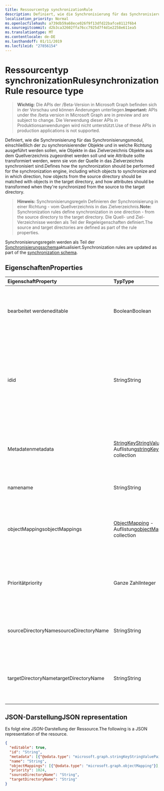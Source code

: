 ```yaml
---
title: Ressourcentyp synchronizationRule
description: Definiert, wie die Synchronisierung für das Synchronisierungsmodul, einschließlich der zu synchronisierender Objekte und in welche Richtung ausgeführt werden sollen, wie Objekte in das Zielverzeichnis Objekte aus dem Quellverzeichnis zugeordnet werden soll und wie Attribute sollte transformiert werden, wenn sie von der Quelle in das Zielverzeichnis synchronisiert sind.
localization_priority: Normal
ms.openlocfilehash: a739db59a68ece026f9f13dfd22bafce8112f6b4
ms.sourcegitcommit: d2b3ca32602ffa76cc7925d7f4d1e2258e611ea5
ms.translationtype: MT
ms.contentlocale: de-DE
ms.lasthandoff: 01/11/2019
ms.locfileid: "27856154"
---
```

# <a name="synchronizationrule-resource-type"></a><span data-ttu-id="e67af-103">Ressourcentyp synchronizationRule</span><span class="sxs-lookup"><span data-stu-id="e67af-103">synchronizationRule resource type</span></span>

> <span data-ttu-id="e67af-104">**Wichtig:** Die APIs der /Beta-Version in Microsoft Graph befinden sich in der Vorschau und können Änderungen unterliegen.</span><span class="sxs-lookup"><span data-stu-id="e67af-104">**Important:** APIs under the /beta version in Microsoft Graph are in preview and are subject to change.</span></span> <span data-ttu-id="e67af-105">Die Verwendung dieser APIs in Produktionsanwendungen wird nicht unterstützt.</span><span class="sxs-lookup"><span data-stu-id="e67af-105">Use of these APIs in production applications is not supported.</span></span>

<span data-ttu-id="e67af-106">Definiert, wie die Synchronisierung für das Synchronisierungsmodul, einschließlich der zu synchronisierender Objekte und in welche Richtung ausgeführt werden sollen, wie Objekte in das Zielverzeichnis Objekte aus dem Quellverzeichnis zugeordnet werden soll und wie Attribute sollte transformiert werden, wenn sie von der Quelle in das Zielverzeichnis synchronisiert sind.</span><span class="sxs-lookup"><span data-stu-id="e67af-106">Defines how the synchronization should be performed for the synchronization engine, including which objects to synchronize and in which direction, how objects from the source directory should be matched with objects in the target directory, and how attributes should be transformed when they're synchronized from the source to the target directory.</span></span>

><span data-ttu-id="e67af-107">**Hinweis:** Synchronisierungsregeln Definieren der Synchronisierung in einer Richtung - vom Quellverzeichnis in das Zielverzeichnis.</span><span class="sxs-lookup"><span data-stu-id="e67af-107">**Note:** Synchronization rules define synchronization in one direction - from the source directory to the target directory.</span></span> <span data-ttu-id="e67af-108">Die Quell- und Ziel-Verzeichnisse werden als Teil der Regeleigenschaften definiert.</span><span class="sxs-lookup"><span data-stu-id="e67af-108">The source and target directories are defined as part of the rule properties.</span></span>

<span data-ttu-id="e67af-109">Synchronisierungsregeln werden als Teil der [Synchronisierungsschema](synchronization-synchronizationschema.md)aktualisiert.</span><span class="sxs-lookup"><span data-stu-id="e67af-109">Synchronization rules are updated as part of the [synchronization schema](synchronization-synchronizationschema.md).</span></span>

## <a name="properties"></a><span data-ttu-id="e67af-110">Eigenschaften</span><span class="sxs-lookup"><span data-stu-id="e67af-110">Properties</span></span>

| <span data-ttu-id="e67af-111">Eigenschaft</span><span class="sxs-lookup"><span data-stu-id="e67af-111">Property</span></span>      | <span data-ttu-id="e67af-112">Typ</span><span class="sxs-lookup"><span data-stu-id="e67af-112">Type</span></span>      | <span data-ttu-id="e67af-113">Beschreibung</span><span class="sxs-lookup"><span data-stu-id="e67af-113">Description</span></span>    |
|:--------------|:----------|:---------------|
|<span data-ttu-id="e67af-114">bearbeitet werden</span><span class="sxs-lookup"><span data-stu-id="e67af-114">editable</span></span>       |<span data-ttu-id="e67af-115">Boolean</span><span class="sxs-lookup"><span data-stu-id="e67af-115">Boolean</span></span>    |<span data-ttu-id="e67af-116">`true`Wenn die Synchronisierung Regel angepasst werden kann. `false` Wenn diese Regel schreibgeschützt ist und nicht geändert werden sollte.</span><span class="sxs-lookup"><span data-stu-id="e67af-116">`true` if the synchronization rule can be customized; `false` if this rule is read-only and should not be changed.</span></span>|
|<span data-ttu-id="e67af-117">id</span><span class="sxs-lookup"><span data-stu-id="e67af-117">id</span></span>             |<span data-ttu-id="e67af-118">String</span><span class="sxs-lookup"><span data-stu-id="e67af-118">String</span></span>     |<span data-ttu-id="e67af-119">Kennung für die Synchronisierung Regel.</span><span class="sxs-lookup"><span data-stu-id="e67af-119">Synchronization rule identifier.</span></span> <span data-ttu-id="e67af-120">Einen der Bezeichner vom Synchronisierungsmodul erkannt muss werden.</span><span class="sxs-lookup"><span data-stu-id="e67af-120">Must be one of the identifiers recognized by the synchronization engine.</span></span> <span data-ttu-id="e67af-121">Unterstützt die Regel, die in der Synchronisierung-Vorlage, die von der API zurückgegebenen IDs gefunden werden können.</span><span class="sxs-lookup"><span data-stu-id="e67af-121">Supported rule identifiers can be found in the synchronization template returned by the API.</span></span>|
|<span data-ttu-id="e67af-122">Metadaten</span><span class="sxs-lookup"><span data-stu-id="e67af-122">metadata</span></span>       |<span data-ttu-id="e67af-123">[StringKeyStringValuePair](synchronization-stringkeystringvaluepair.md) -Auflistung</span><span class="sxs-lookup"><span data-stu-id="e67af-123">[stringKeyStringValuePair](synchronization-stringkeystringvaluepair.md) collection</span></span> |<span data-ttu-id="e67af-124">Zusätzliche Erweiterungseigenschaften.</span><span class="sxs-lookup"><span data-stu-id="e67af-124">Additional extension properties.</span></span> <span data-ttu-id="e67af-125">Wenn vom Supportteam explizit angewiesen, sollte Metadatenwerte nicht geändert werden.</span><span class="sxs-lookup"><span data-stu-id="e67af-125">Unless instructed explicitly by the support team, metadata values should not be changed.</span></span>|
|<span data-ttu-id="e67af-126">name</span><span class="sxs-lookup"><span data-stu-id="e67af-126">name</span></span>           |<span data-ttu-id="e67af-127">String</span><span class="sxs-lookup"><span data-stu-id="e67af-127">String</span></span>     |<span data-ttu-id="e67af-128">Lesbare Name der Regel Synchronisierung.</span><span class="sxs-lookup"><span data-stu-id="e67af-128">Human-readable name of the synchronization rule.</span></span> <span data-ttu-id="e67af-129">Lässt keine Nullwerte zu.</span><span class="sxs-lookup"><span data-stu-id="e67af-129">Not nullable.</span></span>|
|<span data-ttu-id="e67af-130">objectMappings</span><span class="sxs-lookup"><span data-stu-id="e67af-130">objectMappings</span></span> |<span data-ttu-id="e67af-131">[ObjectMapping](synchronization-objectmapping.md) -Auflistung</span><span class="sxs-lookup"><span data-stu-id="e67af-131">[objectMapping](synchronization-objectmapping.md) collection</span></span>    |<span data-ttu-id="e67af-132">Auflistung von Objekt Zuordnungen von der Regel unterstützt.</span><span class="sxs-lookup"><span data-stu-id="e67af-132">Collection of object mappings supported by the rule.</span></span> <span data-ttu-id="e67af-133">Weist das Synchronisierungsmodul welche Objekte synchronisiert werden sollen.</span><span class="sxs-lookup"><span data-stu-id="e67af-133">Tells the synchronization engine which objects should be synchronized.</span></span>|
|<span data-ttu-id="e67af-134">Priorität</span><span class="sxs-lookup"><span data-stu-id="e67af-134">priority</span></span>       |<span data-ttu-id="e67af-135">Ganze Zahl</span><span class="sxs-lookup"><span data-stu-id="e67af-135">Integer</span></span>    |<span data-ttu-id="e67af-136">Priorität relativ zu anderen Regeln in der [SynchronizationSchema](synchronization-synchronizationschema.md).</span><span class="sxs-lookup"><span data-stu-id="e67af-136">Priority relative to other rules in the [synchronizationSchema](synchronization-synchronizationschema.md).</span></span> <span data-ttu-id="e67af-137">Regeln mit der niedrigsten Prioritätsnummer werden zuerst verarbeitet werden.</span><span class="sxs-lookup"><span data-stu-id="e67af-137">Rules with the lowest priority number will be processed first.</span></span>|
|<span data-ttu-id="e67af-138">sourceDirectoryName</span><span class="sxs-lookup"><span data-stu-id="e67af-138">sourceDirectoryName</span></span>       |<span data-ttu-id="e67af-139">String</span><span class="sxs-lookup"><span data-stu-id="e67af-139">String</span></span>    |<span data-ttu-id="e67af-140">Name der Source-Verzeichnis.</span><span class="sxs-lookup"><span data-stu-id="e67af-140">Name of the source directory.</span></span> <span data-ttu-id="e67af-141">Muss eine der Definitionen in [SynchronizationSchema](synchronization-synchronizationschema.md)Verzeichnis übereinstimmen.</span><span class="sxs-lookup"><span data-stu-id="e67af-141">Must match one of the directory definitions in [synchronizationSchema](synchronization-synchronizationschema.md).</span></span>|
|<span data-ttu-id="e67af-142">targetDirectoryName</span><span class="sxs-lookup"><span data-stu-id="e67af-142">targetDirectoryName</span></span>       |<span data-ttu-id="e67af-143">String</span><span class="sxs-lookup"><span data-stu-id="e67af-143">String</span></span>    |<span data-ttu-id="e67af-144">Der Name des Zielverzeichnisses.</span><span class="sxs-lookup"><span data-stu-id="e67af-144">Name of the target directory.</span></span> <span data-ttu-id="e67af-145">Muss eine der Definitionen in [SynchronizationSchema](synchronization-synchronizationschema.md)Verzeichnis übereinstimmen.</span><span class="sxs-lookup"><span data-stu-id="e67af-145">Must match one of the directory definitions in [synchronizationSchema](synchronization-synchronizationschema.md).</span></span>|

## <a name="json-representation"></a><span data-ttu-id="e67af-146">JSON-Darstellung</span><span class="sxs-lookup"><span data-stu-id="e67af-146">JSON representation</span></span>

<span data-ttu-id="e67af-147">Es folgt eine JSON-Darstellung der Ressource.</span><span class="sxs-lookup"><span data-stu-id="e67af-147">The following is a JSON representation of the resource.</span></span>

<!-- {
  "blockType": "resource",
  "optionalProperties": [

  ],
  "@odata.type": "microsoft.graph.synchronizationRule"
}-->

```json
{
  "editable": true,
  "id": "String",
  "metadata": [{"@odata.type": "microsoft.graph.stringKeyStringValuePair"}],
  "name": "String",
  "objectMappings": [{"@odata.type": "microsoft.graph.objectMapping"}],
  "priority": 1024,
  "sourceDirectoryName": "String",
  "targetDirectoryName": "String"
}

```

<!-- uuid: 8fcb5dbc-d5aa-4681-8e31-b001d5168d79
2015-10-25 14:57:30 UTC -->
<!-- {
  "type": "#page.annotation",
  "description": "synchronizationRule resource",
  "keywords": "",
  "section": "documentation",
  "tocPath": ""
}-->
